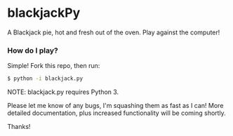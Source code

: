 blackjackPy
===========

A Blackjack pie, hot and fresh out of the oven.  Play against the computer!

### How do I play?
Simple!  Fork this repo, then run:

```bash
$ python -i blackjack.py
```
NOTE: blackjack.py requires Python 3.

Please let me know of any bugs, I'm squashing them as fast as I can!  More detailed documentation, plus increased functionality will be coming shortly.

Thanks!

